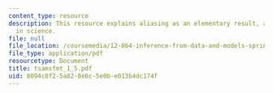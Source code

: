 ```yaml
---
content_type: resource
description: This resource explains aliasing as an elementary result, and it is pervasive
  in science.
file: null
file_location: /coursemedia/12-864-inference-from-data-and-models-spring-2005/8094c8f25a828e6c5e0be013b4dc174f_tsamsfmt_1_5.pdf
file_type: application/pdf
resourcetype: Document
title: tsamsfmt_1_5.pdf
uid: 8094c8f2-5a82-8e6c-5e0b-e013b4dc174f
---
```

